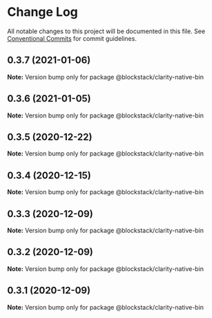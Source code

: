 # Change Log

All notable changes to this project will be documented in this file.
See [Conventional Commits](https://conventionalcommits.org) for commit guidelines.

## 0.3.7 (2021-01-06)

**Note:** Version bump only for package @blockstack/clarity-native-bin





## 0.3.6 (2021-01-05)

**Note:** Version bump only for package @blockstack/clarity-native-bin





## 0.3.5 (2020-12-22)

**Note:** Version bump only for package @blockstack/clarity-native-bin





## 0.3.4 (2020-12-15)

**Note:** Version bump only for package @blockstack/clarity-native-bin





## 0.3.3 (2020-12-09)

**Note:** Version bump only for package @blockstack/clarity-native-bin





## 0.3.2 (2020-12-09)

**Note:** Version bump only for package @blockstack/clarity-native-bin





## 0.3.1 (2020-12-09)

**Note:** Version bump only for package @blockstack/clarity-native-bin
